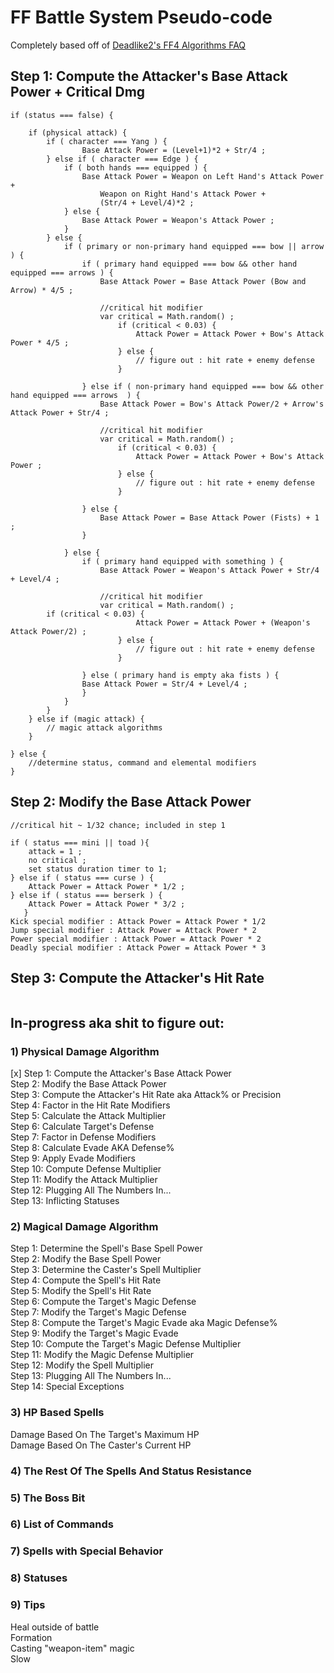 # FF Battle System Pseudo-code
Completely based off of [Deadlike2's FF4 Algorithms FAQ](http://www.gamefaqs.com/snes/588330-final-fantasy-iv/faqs/54945)

## Step 1: Compute the Attacker's Base Attack Power + Critical Dmg
```
if (status === false) {

	if (physical attack) {
    	if ( character === Yang ) {
            	Base Attack Power = (Level+1)*2 + Str/4 ;
    	} else if ( character === Edge ) {
        	if ( both hands === equipped ) {
            	Base Attack Power = Weapon on Left Hand's Attack Power +
                    Weapon on Right Hand's Attack Power +
					(Str/4 + Level/4)*2 ;
            } else {
                Base Attack Power = Weapon's Attack Power ;
			}         
        } else {
        	if ( primary or non-primary hand equipped === bow || arrow ) {
        		if ( primary hand equipped === bow && other hand equipped === arrows ) {
            		Base Attack Power = Base Attack Power (Bow and Arrow) * 4/5 ;
                    
                    //critical hit modifier
                    var critical = Math.random() ;
						if (critical < 0.03) {
                       		Attack Power = Attack Power + Bow's Attack Power * 4/5 ;
                        } else {
                        	// figure out : hit rate + enemy defense 
                        }
                        
            	} else if ( non-primary hand equipped === bow && other hand equipped === arrows  ) {
					Base Attack Power = Bow's Attack Power/2 + Arrow's Attack Power + Str/4 ;
                    
                    //critical hit modifier
                    var critical = Math.random() ;
						if (critical < 0.03) {
                       		Attack Power = Attack Power + Bow's Attack Power ;
                        } else {
                        	// figure out : hit rate + enemy defense 
                        }
                        
       			} else {
                	Base Attack Power = Base Attack Power (Fists) + 1 ;
            	}
                
         	} else {
         		if ( primary hand equipped with something ) {
            		Base Attack Power = Weapon's Attack Power + Str/4 + Level/4 ;
                    
                    //critical hit modifier
                    var critical = Math.random() ;
		if (critical < 0.03) {
                       		Attack Power = Attack Power + (Weapon's Attack Power/2) ;
                        } else {
                        	// figure out : hit rate + enemy defense 
                        }
                    
           		} else ( primary hand is empty aka fists ) {
				Base Attack Power = Str/4 + Level/4 ;
            	}
         	}
        } 
    } else if (magic attack) {
    	// magic attack algorithms
    }
    
} else {
	//determine status, command and elemental modifiers
}

```
## Step 2: Modify the Base Attack Power
```
//critical hit ~ 1/32 chance; included in step 1

if ( status === mini || toad ){
	attack = 1 ;
	no critical ;
	set status duration timer to 1; 
} else if ( status === curse ) {
    Attack Power = Attack Power * 1/2 ;
} else if ( status === berserk ) {
    Attack Power = Attack Power * 3/2 ;
   }	
Kick special modifier : Attack Power = Attack Power * 1/2
Jump special modifier : Attack Power = Attack Power * 2 
Power special modifier : Attack Power = Attack Power * 2
Deadly special modifier : Attack Power = Attack Power * 3
```
## Step 3: Compute the Attacker's Hit Rate 

```

```

## In-progress aka shit to figure out:

### 1) Physical Damage Algorithm  
[x] Step 1: Compute the Attacker's Base Attack Power  
Step 2: Modify the Base Attack Power  
Step 3: Compute the Attacker's Hit Rate aka Attack% or Precision  
Step 4: Factor in the Hit Rate Modifiers  
Step 5: Calculate the Attack Multiplier  
Step 6: Calculate Target's Defense  
Step 7: Factor in Defense Modifiers  
Step 8: Calculate Evade AKA Defense%  
Step 9: Apply Evade Modifiers  
Step 10: Compute Defense Multiplier  
Step 11: Modify the Attack Multiplier  
Step 12: Plugging All The Numbers In...  
Step 13: Inflicting Statuses  

### 2) Magical Damage Algorithm  
Step 1: Determine the Spell's Base Spell Power  
Step 2: Modify the Base Spell Power  
Step 3: Determine the Caster's Spell Multiplier  
Step 4: Compute the Spell's Hit Rate  
Step 5: Modify the Spell's Hit Rate  
Step 6: Compute the Target's Magic Defense  
Step 7: Modify the Target's Magic Defense  
Step 8: Compute the Target's Magic Evade aka Magic Defense%  
Step 9: Modify the Target's Magic Evade  
Step 10: Compute the Target's Magic Defense Multiplier  
Step 11: Modify the Magic Defense Multiplier  
Step 12: Modify the Spell Multiplier  
Step 13: Plugging All The Numbers In...  
Step 14: Special Exceptions  

### 3) HP Based Spells  
Damage Based On The Target's Maximum HP  
Damage Based On The Caster's Current HP  

### 4) The Rest Of The Spells And Status Resistance  

### 5) The Boss Bit  

### 6) List of Commands  

### 7) Spells with Special Behavior  

### 8) Statuses  

### 9) Tips
Heal outside of battle   
Formation  
Casting "weapon-item" magic  
Slow  


